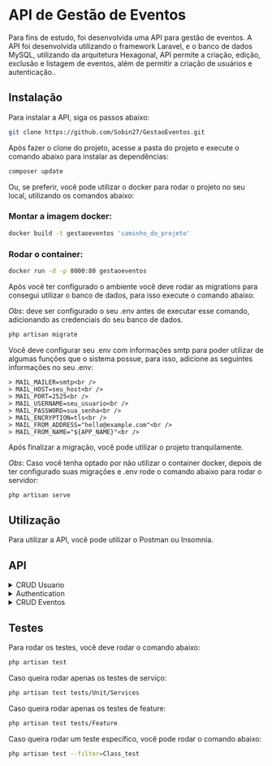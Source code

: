 # API de Gestão de Eventos
Para fins de estudo, foi desenvolvida uma API para gestão de eventos. 
A API foi desenvolvida utilizando o framework Laravel, e o banco de dados MySQL, utilizando da arquitetura Hexagonal, 
API permite a criação, edição, exclusão e listagem de eventos, além de permitir a criação de 
usuários e autenticação..

## Instalação
Para instalar a API, siga os passos abaixo:
```bash
git clone https://github.com/Sobin27/GestaoEventos.git
```
Após fazer o clone do projeto, acesse a pasta do projeto e execute o comando abaixo para instalar as dependências:
```bash
composer update
````
Ou, se preferir, você pode utilizar o docker para rodar o projeto no seu local, utilizando os comandos abaixo:

### Montar a imagem docker:
```bash
docker build -t gestaoeventos 'caminho_do_projeto'
````
### Rodar o container:
```bash
docker run -d -p 8000:80 gestaoeventos 
````
Após você ter configurado o ambiente você deve rodar as migrations para consegui utilizar o banco de dados, para isso execute o comando abaixo:

*Obs*: deve ser configurado o seu .env antes de executar esse comando, adicionando as credenciais do seu banco de dados.
```bash
php artisan migrate
````
Você deve configurar seu .env com informações smtp para poder utilizar de algumas funções que o sistema possue, para isso, 
adicione as seguintes informações no seu .env:
```
> MAIL_MAILER=smtp<br />
> MAIL_HOST=seu_host<br />
> MAIL_PORT=2525<br />
> MAIL_USERNAME=seu_usuario<br />
> MAIL_PASSWORD=sua_senha<br />
> MAIL_ENCRYPTION=tls<br />
> MAIL_FROM_ADDRESS="hello@example.com"<br />
> MAIL_FROM_NAME="${APP_NAME}"<br />
```
Após finalizar a migração, você pode utilizar o projeto tranquilamente.

*Obs*:
Caso você tenha optado por não utilizar o container docker, depois de ter configurado suas migrações e .env rode
o comando abaixo para rodar o servidor:
```bash
php artisan serve
````

## Utilização
Para utilizar a API, você pode utilizar o Postman ou Insomnia.

## API
<details>
<summary>CRUD Usuario</summary>

| MÉTODO | ROTA                                 |
|--------|--------------------------------------|
| POST   | /api/user/create                     |
| ------ | ------------------------------------ |
| PUT    | /api/user/update                     |
| ------ | ------------------------------------ |
| GET    | /api/user/list                       |

<details>   
<summary>Criar usuário</summary>
Rota: /api/user/create

Para criar um usuário, você deve enviar um json no seguinte formato:
```json
{
    "name": "Seu nome",
    "email": "Seu email",
    "password": "Sua senha",
    "login": "Seu login"
}
```
Retorno:
```json
{
    "message": "User created successfully",
    "data": true
}
```
</details>

<details>   
<summary> Editar usuário</summary>
Rota: /api/user/update

Para editar um usuário, você deve enviar um json no seguinte formato:
```json
{
    "uuid": "uuid_do_usuario",
    "name": "Seu nome",
    "email": "Seu email",
    "login": "Seu login"
}
```
Retorno:
```json
{
    "message": "User updated successfully",
    "data": true
}
```
</details>

<details>   
<summary> Listar usuário</summary>
Rota: /api/user/list

Retorno:
```json
{
    "message": "Users listed successfully",
    "data": [
        {
            "id": 1,
            "name": "teste",
            "email": "teste2@example.com"
        }
    ]
}
```
Caso queira listar um usuário específico, você pode passar os seguintes filtros:

```
"name": "Seu nome",
"email": "Seu email",
```
</details>

</details>

<details>   
<summary> Authentication</summary>

|MÉTODO| ROTA                                 |
|------|--------------------------------------|
| POST | /api/authentication/login                     |
|------| ------------------------------------ |
| POST | /api/authentication/logout                     |

<details> 
<summary>Login</summary>
Rota: /api/authentication/login

Para fazer login, você deve enviar um json no seguinte formato:
```json
{
    "login": "Seu login",
    "password": "Sua senha"
}
```

Retorno:
```json
{
    "message": "Login successfully",
    "data": {
        "Name": "teste",
        "Email": "teste2@example.com",
        "Token": "eyJ0eXAiOiJKV1QiLCJhbGciOiJIUzI1NiJ9.eyJpc3MiOiJodHRwOi8vbG9jYWxob3N0OjgwMDAvYXBpL2F1dGhlbnRpY2F0aW9uL2xvZ2luIiwiaWF0IjoxNzI2NTA2MTY1LCJleHAiOjE3MjY1OTI1NjUsIm5iZiI6MTcyNjUwNjE2NSwianRpIjoiZmFLRjRhVDJIZjJ2TENMbiIsInN1YiI6IjEiLCJwcnYiOiIyM2JkNWM4OTQ5ZjYwMGFkYjM5ZTcwMWM0MDA4NzJkYjdhNTk3NmY3In0.s5NjNJ3g2mgHr8F6FF2HM8wS_Py8U5hxD_kKsezXRjY"
    }
}
```

</details>

<details> 
<summary>Logout</summary>
Rota: /api/authentication/logout

Retorno:
```json
{
    "message": "Logout successfully",
    "data": true
}
```
</details>

</details>

<details> 
<summary>CRUD Eventos</summary>

| MÉTODO | ROTA                                 |
|--------|--------------------------------------|
| POST   | /api/event/create                     |
| ------ | ------------------------------------ |
| POST   | /api/event/to-participate/{eventId}                     |
| ------ | ------------------------------------ |
| PUT    | /api/event/update                     |
| ------ | ------------------------------------ |
| GET    | /api/event/list                     |
| ------ | ------------------------------------ |
| GET    | /api/event/details/{eventId}                     |
| ------ | ------------------------------------ |
| DELETE | /api/event/stop-participating/{eventId}                     |
| ------ | ------------------------------------ |
| GET    | /api/event/my-events                     |
| ------ | ------------------------------------ |
| POST   | /api/event/cancel/{eventId}                     |


<details> 
<summary>Criar evento</summary>
Rota: /api/event/create

Para criar um evento, você deve enviar um json no seguinte formato:
1ª Caso o evento for publico:
```json
{
    "name": "Tech Conference 2024",
    "description": "A conference focused on the latest in technology.",
    "type": "Publico",
    "organizingCompany": "TechCorp",
    "maxParticipants": 10,
    "durationTime": "3 days",
    "eventDate": "2024-10-15",
    "address": "123 Tech Street",
    "city": "San Francisco",
    "country": "USA",
    "state": "California"
}
```
2º Caso o evento for privado:
```json
{
    "name": "Tech Conference 2024",
    "description": "A conference focused on the latest in technology.",
    "type": "Privada",
    "organizingCompany": "TechCorp",
    "maxParticipants": 10,
    "durationTime": "3 days",
    "eventDate": "2024-10-15",
    "address": "123 Tech Street",
    "city": "San Francisco",
    "country": "USA",
    "state": "California",
    "invitesUsers": [1,2]
}
```

Retorno:
```json
{
    "message": "Event created successfully",
    "data": true
}
```

</details>

<details> 
<summary>Participar do evento</summary>
Rota: /api/event/to-participate/{eventId}

Para participar de um evento, primeiro, ele deve ser público e você precisa está logado, caso atenda esses requistos, você vai receber 
o seguinte retorno
Retorno:
```json
{
    "message": "Event to participate successfully",
    "data": true
}
```

Caso o evento não seja publico, você vai receber o seguinte retorno:
```json
{
    "message": "Event is not public"
}
```
Caso o numero de participantes do evento ja tenha sido atingido, você
recebera o seguinte retorno:
```json
{
    "message": "Event has no vacancies"
}
```
Caso o evento não esteja mais ativo, você recebera o seguinte
retorno:
```json
{
    "message": "Event is not active"
}
```


</details>

<details> 
<summary>Editar o evento</summary>
Rota: /api/event/update

```json
{
  "eventId": "required|integer",
  "name": "string",
  "description": "string",
  "type": "string",
  "organizingCompany": "string",
  "maxParticipants": "integer",
  "durationTime": "string",
  "eventDate": "date",
  "address": "string",
  "city": "string",
  "country": "string",
  "state": "string",
  "active": "boolean"
}
```

Retorno:
```json
{
    "message": "Event updated successfully",
    "data": true
}
```


</details>

<details> 
<summary>Listar Eventos</summary>
Rota: /api/event/list?page=1&perPage=10

Passe a paginação que você queira e receberar o seguinte retorno:

```json
{
    "message": "Event list successfully",
    "data": {
        "list": [
            {
                "id": 1,
                "name": "Tech Conference 2024",
                "description": "A conference focused on the latest in technology.",
                "type": "Publica",
                "eventOrganizer": 1,
                "organizingCompany": "TechCorp",
                "active": 1,
                "maxParticipants": 10,
                "durationTime": "3 days",
                "eventDate": "2024-10-15 00:00:00",
                "createdAt": "2024-09-16 17:38:25",
                "updatedAt": "2024-09-16 17:38:25",
                "eventOrganizerName": "teste",
                "participantsCount": 1
            }
        ],
        "pagination": {
            "total": 1,
            "perPage": 10,
            "currentPage": 1
        }
    }
}
```

Caso queira listar um usuário específico, você pode passar os seguintes filtros:

```
"type": "Publica" ou "Privada",
"active": "True" ou "False",
"name": "nome_do_evento",
```

</details>


<details> 
<summary>Detalhes do Evento</summary>
Rota: /api/event/details/{eventId}

Retorno
```json
{
    "message": "Event details list successfully",
    "data": {
        "eventName": "Tech Conference 2024",
        "eventDescription": "A conference focused on the latest in technology.",
        "eventType": "Publica",
        "eventOrganizer": "teste",
        "eventActive": 1,
        "eventDuration": "3 days",
        "eventDate": "2024-10-15 00:00:00",
        "eventAddress": "123 Tech Street",
        "eventCity": "San Francisco",
        "eventState": "California",
        "eventCountry": "USA",
        "participantsCount": 1
    }
}
```

</details>


<details> 
<summary>Parar de participar de um Evento</summary>
Rota: /api/event/stop-participating/{eventId}

Você precisa está logado e participar de um evento, após inserir o evento 
que partcipa, receberá o seguinte retorno:
```json
{
    "message": "Event stop participating successfully",
    "data": true
}
```

</details>

<details> 
<summary>Meus Eventos</summary>
Rota: /api/event/my-events?page=1&perPage=10

Você precisa está logado e participar de um evento. 

Retorno:
```json
{
    "message": "My events listing successfully",
    "data": {
        "list": [
            {
                "id": 1,
                "name": "Tech Conference 2024",
                "type": "Publica",
                "organizingCompany": "TechCorp",
                "active": 1,
                "durationTime": "3 days",
                "eventDate": "2024-10-15 00:00:00",
                "participantsCount": 1
            }
        ],
        "pagination": {
            "total": 1,
            "perPage": 10,
            "currentPage": 1
        }
    }
}
```

</details>

<details> 
<summary>Cancelar o Evento</summary>
Rota: /api/event/cancel/{eventId}

Você precisa inserir o evento em que você é o organizador.

Retorno:
```json
{
    "message": "Event canceled successfully",
    "data": true
}
```

</details>



</details>


## Testes
Para rodar os testes, você deve rodar o comando abaixo:
```bash
php artisan test
```

Caso queira rodar apenas os testes de serviço:
```bash
php artisan test tests/Unit/Services
```

Caso queira rodar apenas os testes de feature:
```bash
php artisan test tests/Feature
```

Caso queira rodar um teste específico, você pode rodar o comando abaixo:
```bash
php artisan test --filter=Class_test
```
